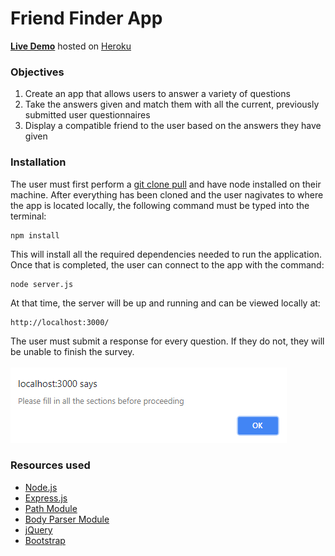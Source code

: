 # Friend Finder App

<a href="https://friend-finder-demo-app.herokuapp.com/">**Live Demo**</a> hosted on <a href="https://heroku.com/">Heroku</a>

### Objectives
1. Create an app that allows users to answer a variety of questions
2. Take the answers given and match them with all the current, previously submitted user questionnaires
3. Display a compatible friend to the user based on the answers they have given

### Installation
The user must first perform a <a href="https://help.github.com/articles/fetching-a-remote/#clone">git clone pull</a> and have node installed on their machine.
After everything has been cloned and the user nagivates to where the app is located locally, the following command must be typed into the terminal:
```
npm install

```
This will install all the required dependencies needed to run the application.
Once that is completed, the user can connect to the app with the command:
```
node server.js

```
At that time, the server will be up and running and can be viewed locally at: 
```
http://localhost:3000/

```

The user must submit a response for every question. If they do not, they will be unable to finish the survey.
</br>
</br>
<img src="images/alert.png">

### Resources used

*  <a href="https://nodejs.org/en/">Node.js</a>
*  <a href="https://expressjs.com/">Express.js</a>
*  <a href="https://www.npmjs.com/package/path">Path Module</a>
*  <a href="https://www.npmjs.com/package/body-parser">Body Parser Module</a>
*  <a href="https://jquery.com/">jQuery</a> 
*  <a href="https://getbootstrap.com/">Bootstrap</a> 